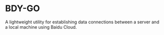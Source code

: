 # BDY-GO
A lightweight utility for establishing data connections between a server and a local machine using Baidu Cloud.
